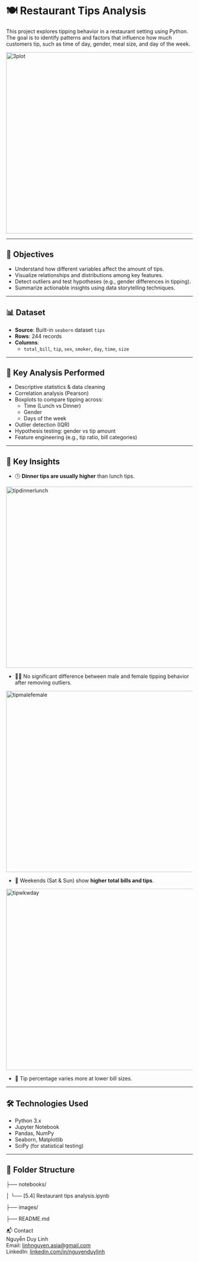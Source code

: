 # 🍽️ Restaurant Tips Analysis

This project explores tipping behavior in a restaurant setting using Python. The goal is to identify patterns and factors that influence how much customers tip, such as time of day, gender, meal size, and day of the week.

<img width="1790" height="490" alt="3plot" src="https://github.com/user-attachments/assets/f2cfafcf-d79a-4e85-a8b5-95b242dc2ab6" />

---

## 🎯 Objectives

- Understand how different variables affect the amount of tips.
- Visualize relationships and distributions among key features.
- Detect outliers and test hypotheses (e.g., gender differences in tipping).
- Summarize actionable insights using data storytelling techniques.

---

## 📊 Dataset

- **Source**: Built-in `seaborn` dataset `tips`
- **Rows**: 244 records
- **Columns**:
  - `total_bill`, `tip`, `sex`, `smoker`, `day`, `time`, `size`

---

## 🧪 Key Analysis Performed

- Descriptive statistics & data cleaning
- Correlation analysis (Pearson)
- Boxplots to compare tipping across:
  - Time (Lunch vs Dinner)
  - Gender
  - Days of the week
- Outlier detection (IQR)
- Hypothesis testing: gender vs tip amount
- Feature engineering (e.g., tip ratio, bill categories)

---

## 📍 Key Insights

- 🕒 **Dinner tips are usually higher** than lunch tips.

<img width="1389" height="490" alt="tipdinnerlunch" src="https://github.com/user-attachments/assets/a03ca95a-3acf-4ddd-90a8-1fdff5c2d3f8" />

  
- 👩‍🦰 No significant difference between male and female tipping behavior after removing outliers.

<img width="790" height="490" alt="tipmalefemale" src="https://github.com/user-attachments/assets/46c49055-dcc3-42a3-a681-687c082e104d" />

- 📅 Weekends (Sat & Sun) show **higher total bills and tips**.

<img width="790" height="490" alt="tipwkwday" src="https://github.com/user-attachments/assets/a4844055-da35-4cb5-8517-596758401d73" />


- 💸 Tip percentage varies more at lower bill sizes.

---

## 🛠️ Technologies Used

- Python 3.x
- Jupyter Notebook
- Pandas, NumPy
- Seaborn, Matplotlib
- SciPy (for statistical testing)

---

## 📁 Folder Structure 


├── notebooks/

│ └── [5.4] Restaurant tips analysis.ipynb

├── images/ 

├── README.md



📬 Contact<br>
Nguyễn Duy Linh<br>
Email: linhnguyen.asia@gmail.com<br>
LinkedIn: [linkedin.com/in/nguyenduylinh](https://www.linkedin.com/in/nguy%E1%BB%85n-duy-linh/)
